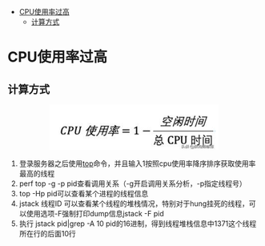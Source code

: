 <!-- TOC -->

- [CPU使用率过高](#cpu%e4%bd%bf%e7%94%a8%e7%8e%87%e8%bf%87%e9%ab%98)
  - [计算方式](#%e8%ae%a1%e7%ae%97%e6%96%b9%e5%bc%8f)

<!-- /TOC -->

# CPU使用率过高

## 计算方式

<div align=center>

![1587429499354.png](..\images\1587429499354.png)

</div>

1. 登录服务器之后使用[top](#_Top)命令，并且输入1按照cpu使用率降序排序获取使用率最高的线程
2. perf top -g -p pid查看调用关系（\-g开启调用关系分析，\-p指定线程号）
3. top -Hp pid可以查看某个进程的线程信息
4. jstack 线程ID 可以查看某个线程的堆栈情况，特别对于hung挂死的线程，可以使用选项\-F强制打印dump信息jstack -F pid
5. 执行 jstack pid|grep -A 10 pid的16进制，得到线程堆栈信息中1371这个线程所在行的后面10行